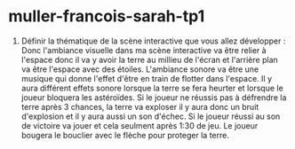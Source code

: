 # muller-francois-sarah-tp1

1. Définir la thématique de la scène interactive que vous allez développer :
   Donc l'ambiance visuelle dans ma scène interactive va être relier à l'espace donc il va y avoir la terre au millieu de l'écran et l'arrière plan va être l'espace avec des étoiles. L'ambiance sonore va être une musique qui donne l'effet d'être en train de flotter dans l'espace. Il y aura différent effets sonore lorsque la terre se fera heurter et lorsque le joueur bloquera les astéroïdes. Si le joueur ne réussis pas à défrendre la terre après 3 chances, la terre va exploser il y aura donc un bruit d'explosion et il y aura aussi un son d'échec. Si le joueur réussi au son de victoire va jouer et cela seulment après 1:30 de jeu. Le joueur bougera le bouclier avec le flèche pour proteger la terre.
